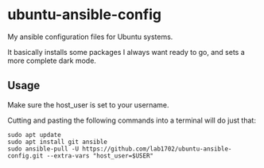 # ubuntu-ansible-config

My ansible configuration files for Ubuntu systems.

It basically installs some packages I always want ready to go, and sets a more complete dark mode.

## Usage

Make sure the host_user is set to your username.

Cutting and pasting the following commands into a terminal will do just that:

    sudo apt update
    sudo apt install git ansible
    sudo ansible-pull -U https://github.com/lab1702/ubuntu-ansible-config.git --extra-vars "host_user=$USER"
